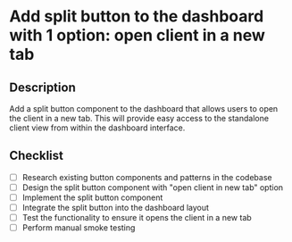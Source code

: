# Add split button to the dashboard with 1 option: open client in a new tab

## Description

Add a split button component to the dashboard that allows users to open the client in a new tab. This will provide easy access to the standalone client view from within the dashboard interface.

## Checklist

- [ ] Research existing button components and patterns in the codebase
- [ ] Design the split button component with "open client in new tab" option
- [ ] Implement the split button component
- [ ] Integrate the split button into the dashboard layout
- [ ] Test the functionality to ensure it opens the client in a new tab
- [ ] Perform manual smoke testing